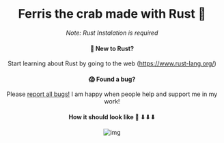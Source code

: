 <div align="center">
  <h1>Ferris the crab made with Rust  🦀️</h1>

*Note: Rust Instalation is required*

#### 🤠 New to Rust?

Start learning about Rust by going to the web (https://www.rust-lang.org/)


#### 😱 Found a bug?

Please [report all bugs!](https://github.com/Road-Block-coder/Rust_ferris_crab/issues) I am happy when people help and support me in my work!

#### How it should look like 🦀️ ⬇⬇⬇ 
![img](https://user-images.githubusercontent.com/101880168/195452934-f522cb9f-be53-472f-af68-b90a6dc4da62.png)





